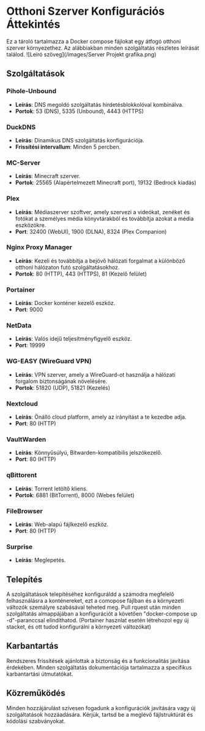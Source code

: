 # Otthoni Szerver Konfigurációs Áttekintés

Ez a tároló tartalmazza a Docker compose fájlokat egy átfogó otthoni szerver környezethez. Az alábbiakban minden szolgáltatás részletes leírását találod.
![Leíró szöveg](/images/Server Projekt grafika.png)


## Szolgáltatások

### Pihole-Unbound
- **Leírás**: DNS megoldó szolgáltatás hirdetésblokkolóval kombinálva.
- **Portok**: 53 (DNS), 5335 (Unbound), 4443 (HTTPS)

### DuckDNS
- **Leírás**: Dinamikus DNS szolgáltatás konfigurációja.
- **Frissítési intervallum**: Minden 5 percben.

### MC-Server
- **Leírás**: Minecraft szerver.
- **Portok**: 25565 (Alapértelmezett Minecraft port), 19132 (Bedrock kiadás)

### Plex
- **Leírás**: Médiaszerver szoftver, amely szervezi a videókat, zenéket és fotókat a személyes média könyvtárakból és továbbítja azokat a média eszközökre.
- **Port**: 32400 (WebUI), 1900 (DLNA), 8324 (Plex Companion)

### Nginx Proxy Manager
- **Leírás**: Kezeli és továbbítja a bejövő hálózati forgalmat a különböző otthoni hálózaton futó szolgáltatásokhoz.
- **Portok**: 80 (HTTP), 443 (HTTPS), 81 (Kezelő felület)

### Portainer
- **Leírás**: Docker konténer kezelő eszköz.
- **Port**: 9000

### NetData
- **Leírás**: Valós idejű teljesítményfigyelő eszköz.
- **Port**: 19999

### WG-EASY (WireGuard VPN)
- **Leírás**: VPN szerver, amely a WireGuard-ot használja a hálózati forgalom biztonságának növelésére.
- **Portok**: 51820 (UDP), 51821 (Kezelés)

### Nextcloud
- **Leírás**: Önálló cloud platform, amely az irányítást a te kezedbe adja.
- **Port**: 80 (HTTP)

### VaultWarden
- **Leírás**: Könnyűsúlyú, Bitwarden-kompatibilis jelszókezelő.
- **Port**: 80 (HTTP)

### qBittorent
- **Leírás**: Torrent letöltő kliens.
- **Portok**: 6881 (BitTorrent), 8000 (Webes felület)

### FileBrowser
- **Leírás**: Web-alapú fájlkezelő eszköz.
- **Port**: 80 (HTTP)

### Surprise
- **Leírás**: Meglepetés.

## Telepítés

A szolgáltatások telepítéséhez konfiguráldd a számodra megfelelő felhasználásra a konténereket, ezt a comopose fájlban és a környezeti változók szemályre szabásával teheted meg.
Pull rquest után minden szolgáltatás almappájában a konfigurációt a követően "docker-compose up -d"-paranccsal elindíthatod. (Portainer hasznlat esetén létrehozol egy új stacket, és ott tudod konfigurálni a környezeti változókat)


## Karbantartás

Rendszeres frissítések ajánlottak a biztonság és a funkcionalitás javítása érdekében. Minden szolgáltatás dokumentációja tartalmazza a specifikus karbantartási útmutatókat. 


## Közreműködés

Minden hozzájárulást szívesen fogadunk a konfigurációk javítására vagy új szolgáltatások hozzáadására. Kérjük, tartsd be a meglévő fájlstruktúrát és kódolási szabványokat.
